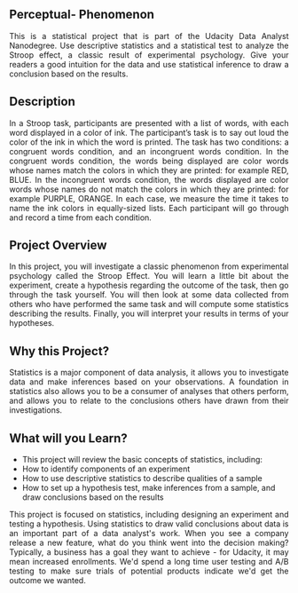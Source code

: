 ## Perceptual- Phenomenon

<p align=" justify"> This is a statistical project that is part of the Udacity Data Analyst Nanodegree. Use descriptive statistics and a statistical test to analyze the Stroop effect, a classic result of experimental psychology. Give your readers a good intuition for the data and use statistical inference to draw a conclusion based on the results.</p>

## Description

<p align=" justify"> In a Stroop task, participants are presented with a list of words, with each word displayed in a color of ink. The participant’s task is to say out loud the color of the ink in which the word is printed. The task has two conditions: a congruent words condition, and an incongruent words condition. In the congruent words condition, the words being displayed are color words whose names match the colors in which they are printed: for example RED, BLUE. In the incongruent words condition, the words displayed are color words whose names do not match the colors in which they are printed: for example PURPLE, ORANGE. In each case, we measure the time it takes to name the ink colors in equally-sized lists. Each participant will go through and record a time from each condition.</p>

## Project Overview

<p align=" justify"> In this project, you will investigate a classic phenomenon from experimental psychology called the Stroop Effect. You will learn a little bit about the experiment, create a hypothesis regarding the outcome of the task, then go through the task yourself. You will then look at some data collected from others who have performed the same task and will compute some statistics describing the results. Finally, you will interpret your results in terms of your hypotheses.</p>

## Why this Project?

<p align=" justify"> Statistics is a major component of data analysis, it allows you to investigate data and make inferences based on your observations. A foundation in statistics also allows you to be a consumer of analyses that others perform, and allows you to relate to the conclusions others have drawn from their investigations.</p>

## What will you Learn?

- This project will review the basic concepts of statistics, including:
- How to identify components of an experiment
- How to use descriptive statistics to describe qualities of a sample
- How to set up a hypothesis test, make inferences from a sample, and draw conclusions based on the results

<p align=" justify"> This project is focused on statistics, including designing an experiment and testing a hypothesis. Using statistics to draw valid conclusions about data is an important part of a data analyst's work. When you see a company release a new feature, what do you think went into the decision making? Typically, a business has a goal they want to achieve - for Udacity, it may mean increased enrollments. We'd spend a long time user testing and A/B testing to make sure trials of potential products indicate we'd get the outcome we wanted.</p>
